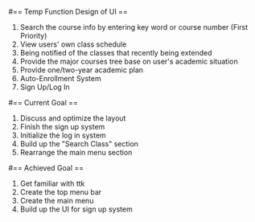 #== Temp Function Design of UI ==
1. Search the course info by entering key word or course number (First Priority)
2. View users' own class schedule
3. Being notified of the classes that recently being extended
4. Provide the major courses tree base on user's academic situation
5. Provide one/two-year academic plan
6. Auto-Enrollment System 
7. Sign Up/Log In


#== Current Goal ==
1. Discuss and optimize the layout
2. Finish the sign up system
3. Initialize the log in system
4. Build up the "Search Class" section
5. Rearrange the main menu section


#== Achieved Goal ==
1. Get familiar with ttk
2. Create the top menu bar
3. Create the main menu
4. Build up the UI for sign up system
